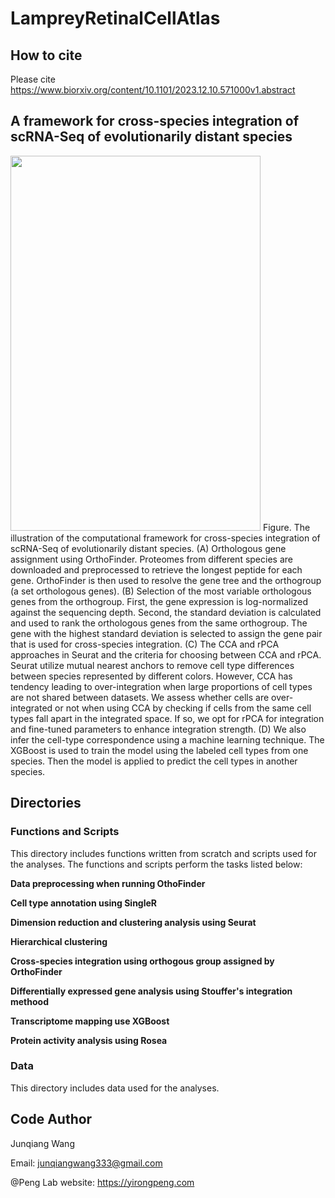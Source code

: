 # LampreyRetinalCellAtlas

## How to cite
Please cite https://www.biorxiv.org/content/10.1101/2023.12.10.571000v1.abstract

## A framework for cross-species integration of scRNA-Seq of evolutionarily distant species

<img src="/Illustrative_Figures/Figure_cross-species_integration_framework_v0.6.png" width="400" height="600">
Figure. The illustration of the computational framework for cross-species integration of scRNA-Seq of evolutionarily distant species. (A) Orthologous gene assignment using OrthoFinder. Proteomes from different species are downloaded and preprocessed to retrieve the longest peptide for each gene. OrthoFinder is then used to resolve the gene tree and the orthogroup (a set orthologous genes). (B) Selection of the most variable orthologous genes from the orthogroup. First, the gene expression is log-normalized against the sequencing depth. Second, the standard deviation is calculated and used to rank the orthologous genes from the same orthogroup. The gene with the highest standard deviation is selected to assign the gene pair that is used for cross-species integration. (C) The CCA and rPCA approaches in Seurat and the criteria for choosing between CCA and rPCA. Seurat utilize mutual nearest anchors to remove cell type differences between species represented by different colors. However, CCA has tendency leading to over-integration when large proportions of cell types are not shared between datasets. We assess whether cells are over-integrated or not when using CCA by checking if cells from the same cell types fall apart in the integrated space. If so, we opt for rPCA for integration and fine-tuned parameters to enhance integration strength. (D) We also infer the cell-type correspondence using a machine learning technique. The XGBoost is used to train the model using the labeled cell types from one species. Then the model is applied to predict the cell types in another species.

## Directories 
### Functions and Scripts
This directory includes functions written from scratch and scripts used for the analyses. The functions and scripts perform the tasks listed below:

**Data preprocessing when running OthoFinder**

**Cell type annotation using SingleR**

**Dimension reduction and clustering analysis using Seurat**

**Hierarchical clustering**

**Cross-species integration using orthogous group assigned by OrthoFinder**

**Differentially expressed gene analysis using Stouffer's integration methood**

**Transcriptome mapping use XGBoost**

**Protein activity analysis using Rosea**

### Data
This directory includes data used for the analyses.



## Code Author
Junqiang Wang

Email: junqiangwang333@gmail.com

@Peng Lab 
website: [](https://yirongpeng.com)https://yirongpeng.com
